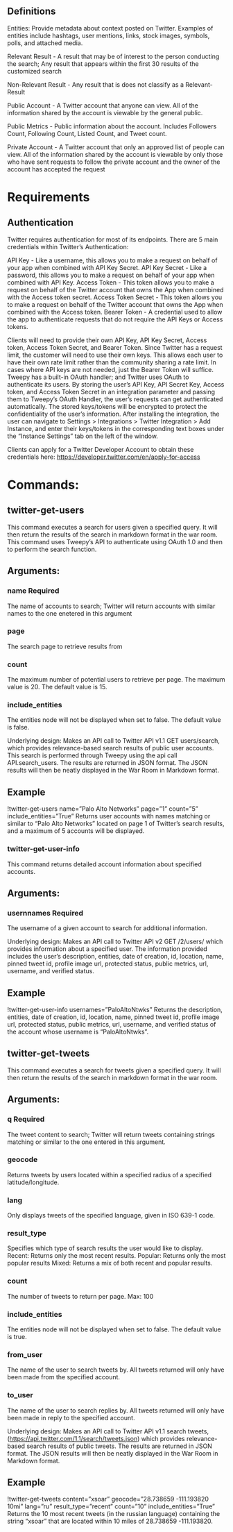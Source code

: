 ## Definitions

Entities: Provide metadata about context posted on Twitter. Examples of entities include hashtags, user mentions, links, stock images, symbols, polls, and attached media.

Relevant Result - A result that may be of interest to the person conducting the search; Any result that appears within the first 30 results of the customized search

Non-Relevant Result - Any result that is does not classify as a Relevant-Result

Public Account - A Twitter account that anyone can view. All of the information shared by the account is viewable by the general public.

Public Metrics - Public information about the account. Includes Followers Count, Following Count, Listed Count, and Tweet count.

Private Account - A Twitter account that only an approved list of people can view. All of the information shared by the account is viewable by only those who have sent requests to follow the private account and the owner of the account has accepted the request

# Requirements

## Authentication

Twitter requires authentication for most of its endpoints. There are 5 main credentials within Twitter’s Authentication:

API Key - Like a username, this allows you to make a request on behalf of your app when combined with API Key Secret.
API Key Secret - Like a password, this allows you to make a request on behalf of your app when combined with API Key.
Access Token - This token allows you to make a request on behalf of the Twitter account that owns the App when combined with the Access token secret.
Access Token Secret - This token allows you to make a request on behalf of the Twitter account that owns the App when combined with the Access token.
Bearer Token - A credential used to allow the app to authenticate requests that do not require the API Keys or Access tokens.

Clients will need to provide their own API Key, API Key Secret, Access token,  Access Token Secret, and Bearer Token. Since Twitter has a request limit, the customer will need to use their own keys. This allows each user to have their own rate limit rather than the community sharing a rate limit. In cases where API keys are not needed, just the Bearer Token will suffice. Tweepy has a built-in OAuth handler; and Twitter uses OAuth to authenticate its users. By storing the user’s API Key, API Secret Key, Access token, and Access Token Secret in an integration parameter and passing them to Tweepy’s OAuth Handler, the user’s requests can get authenticated automatically. The stored keys/tokens will be encrypted to protect the confidentiality of the user’s information. After installing the integration, the user can navigate to Settings > Integrations > Twitter Integration > Add Instance, and enter their keys/tokens in the corresponding text boxes under the “Instance Settings” tab on the left of the window.

Clients can apply for a Twitter Developer Account to obtain these credentials here: <https://developer.twitter.com/en/apply-for-access>

# Commands:

## twitter-get-users

This command executes a search for users given a specified query. It will then return the results of the search in markdown format in the war room. This command uses Tweepy’s API to authenticate using OAuth 1.0 and then to perform the search function.

## Arguments: 

### name **Required**

The name of accounts to search; Twitter will return accounts with similar names to the one enetered in this argument

### page

The search page to retrieve results from

### count

The maximum number of potential users to retrieve per page. The maximum value is 20. The default value is 15.

### include_entities

The entities node will not be displayed when set to false. The default value is false.

Underlying design:
Makes an API call to Twitter API v1.1 GET users/search, which provides relevance-based search results of public user accounts. This search is performed through Tweepy using the api call API.search_users. The results are returned in JSON format. The JSON results will then be neatly displayed in the War Room in Markdown format.

## Example

!twitter-get-users name=”Palo Alto Networks” page=”1” count=”5” include_entities=”True”
Returns user accounts with names matching or similar to “Palo Alto Networks” located on page 1 of Twitter’s search results, and a maximum of 5 accounts will be displayed. 

### twitter-get-user-info

This command returns detailed account information about specified accounts.
 
## Arguments: 

### usernnames **Required**

The username of a given account to search for additional information.

Underlying design:
Makes an API call to Twitter API v2 GET /2/users/ which provides information about a specified user. The information provided includes the user’s description, entities, date of creation, id, location, name, pinned tweet id, profile image url, protected status, public metrics, url, username, and verified status. 

## Example

!twitter-get-user-info usernames=”PaloAltoNtwks”
Returns the description, entities, date of creation, id, location, name, pinned tweet id, profile image url, protected status, public metrics, url, username, and verified status of the account whose username is “PaloAltoNtwks”.

## twitter-get-tweets

This command executes a search for tweets given a specified query. It will then return the results of the search in markdown format in the war room.

## Arguments:

### q **Required**

The tweet content to search; Twitter will return tweets containing strings matching or similar to the one entered in this argument.

### geocode

Returns tweets by users located within a specified radius of a specified latitude/longitude.

### lang

Only displays tweets of the specified language, given in ISO 639-1 code.

### result_type

Specifies which type of search results the user would like to display. Recent: Returns only the most recent results. Popular: Returns only the most popular results Mixed: Returns a mix of both recent and popular results.

### count

The number of tweets to return per page. Max: 100

### include_entities

The entities node will not be displayed when set to false. The default value is true.

### from_user

The name of the user to search tweets by. All tweets returned will only have been made from the specified account.

### to_user

The name of the user to search replies by. All tweets returned will only have been made in reply to the specified account.

Underlying design:
Makes an API call to Twitter API v1.1 search tweets, (<https://api.twitter.com/1.1/search/tweets.json>) which provides relevance-based search results of public tweets. The results are returned in JSON format. The JSON results will then be neatly displayed in the War Room in Markdown format.

## Example

!twitter-get-tweets content=”xsoar” geocode=”28.738659 -111.193820 10mi” lang=”ru” result_type=”recent” count=”10” include_entities=”True”
Returns the 10 most recent tweets (in the russian language) containing the string “xsoar” that are located within 10 miles of 28.738659 -111.193820. 
